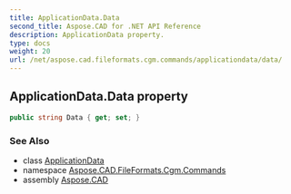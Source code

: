 ```yaml
---
title: ApplicationData.Data
second_title: Aspose.CAD for .NET API Reference
description: ApplicationData property. 
type: docs
weight: 20
url: /net/aspose.cad.fileformats.cgm.commands/applicationdata/data/
---
```

## ApplicationData.Data property

```csharp
public string Data { get; set; }
```

### See Also

* class [ApplicationData](../)
* namespace [Aspose.CAD.FileFormats.Cgm.Commands](../../applicationdata/)
* assembly [Aspose.CAD](../../../)


